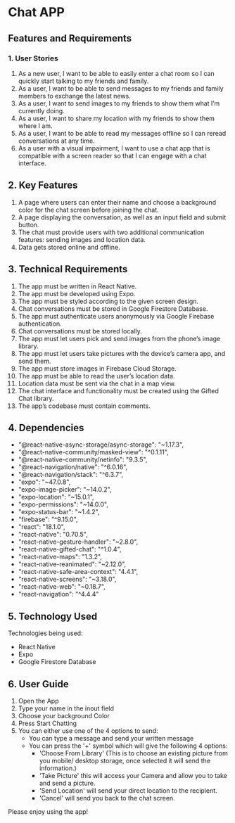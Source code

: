 # Chat APP

## Features and Requirements

### 1. User Stories
1. As a new user, I want to be able to easily enter a chat room so I can quickly start talking to my
friends and family.
2. As a user, I want to be able to send messages to my friends and family members to exchange
the latest news.
3. As a user, I want to send images to my friends to show them what I’m currently doing.
4. As a user, I want to share my location with my friends to show them where I am.
5. As a user, I want to be able to read my messages offline so I can reread conversations at any
time.
6. As a user with a visual impairment, I want to use a chat app that is compatible with a screen
reader so that I can engage with a chat interface.



## 2. Key Features
1. A page where users can enter their name and choose a background color for the chat screen
before joining the chat.
2. A page displaying the conversation, as well as an input field and submit button.
3. The chat must provide users with two additional communication features: sending images
and location data.
4. Data gets stored online and offline.



## 3. Technical Requirements
1. The app must be written in React Native.
2. The app must be developed using Expo.
3. The app must be styled according to the given screen design.
4. Chat conversations must be stored in Google Firestore Database.
5. The app must authenticate users anonymously via Google Firebase authentication.
6. Chat conversations must be stored locally.
7. The app must let users pick and send images from the phone’s image library.
8. The app must let users take pictures with the device’s camera app, and send them.
9. The app must store images in Firebase Cloud Storage.
10. The app must be able to read the user’s location data.
11. Location data must be sent via the chat in a map view.
12. The chat interface and functionality must be created using the Gifted Chat library.
13. The app’s codebase must contain comments.

## 4. Dependencies
  - "@react-native-async-storage/async-storage": "~1.17.3",
  -  "@react-native-community/masked-view": "^0.1.11",
  -  "@react-native-community/netinfo": "9.3.5",
  -  "@react-navigation/native": "^6.0.16",
  -  "@react-navigation/stack": "^6.3.7",
  -  "expo": "~47.0.8",
  -  "expo-image-picker": "~14.0.2",
  -  "expo-location": "~15.0.1",
  -  "expo-permissions": "~14.0.0",
  -  "expo-status-bar": "~1.4.2",
  -  "firebase": "^9.15.0",
  -  "react": "18.1.0",
  -  "react-native": "0.70.5",
  -  "react-native-gesture-handler": "~2.8.0",
  -  "react-native-gifted-chat": "^1.0.4",
  -  "react-native-maps": "1.3.2",
  -  "react-native-reanimated": "~2.12.0",
  -  "react-native-safe-area-context": "4.4.1",
  -  "react-native-screens": "~3.18.0",
  -  "react-native-web": "~0.18.7",
  -  "react-navigation": "^4.4.4"

## 5. Technology Used
Technologies being used:
- React Native
- Expo
- Google Firestore Database

## 6. User Guide
1. Open the App
2. Type your name in the inout field
3. Choose your background Color
4. Press Start Chatting
5. You can either use one of the 4 options to send:
    - You can type a message and send your written message
    - You can press the '+' symbol which will give the following 4 options:
      - 'Choose From Library' (This is to choose an existing picture from you mobile/ desktop storage, once selected it will send the information.)
      - 'Take Picture' this will access your Camera and allow you to take and send a picture. 
      - 'Send Location' will send your direct location to the recipient. 
      - 'Cancel' will send you back to the chat screen. 
  
  Please enjoy using the app!
  
  
